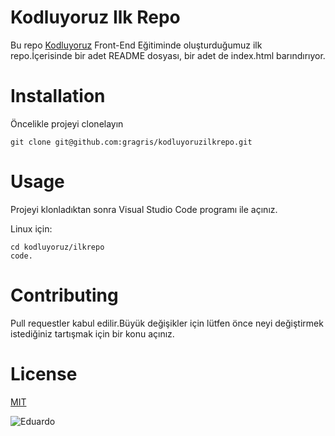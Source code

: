 # Kodluyoruz Ilk Repo
Bu repo [Kodluyoruz](https://www.kodluyoruz.org/) Front-End Eğitiminde oluşturduğumuz ilk repo.İçerisinde bir adet README dosyası, bir adet de index.html barındırıyor.

# Installation
Öncelikle projeyi clonelayın
```
git clone git@github.com:gragris/kodluyoruzilkrepo.git
 ```
# Usage
Projeyi klonladıktan sonra Visual Studio Code programı ile açınız.

Linux için:
```
cd kodluyoruz/ilkrepo
code.
```
# Contributing
Pull requestler kabul edilir.Büyük değişikler için lütfen önce neyi değiştirmek istediğiniz tartışmak için bir konu açınız.
# License
[MIT](https://choosealicense.com/licenses/mit/)

![Eduardo](https://static.wikia.nocookie.net/p__/images/a/aa/Eduardo.png/revision/latest?cb=20190630164140&path-prefix=protagonist)
